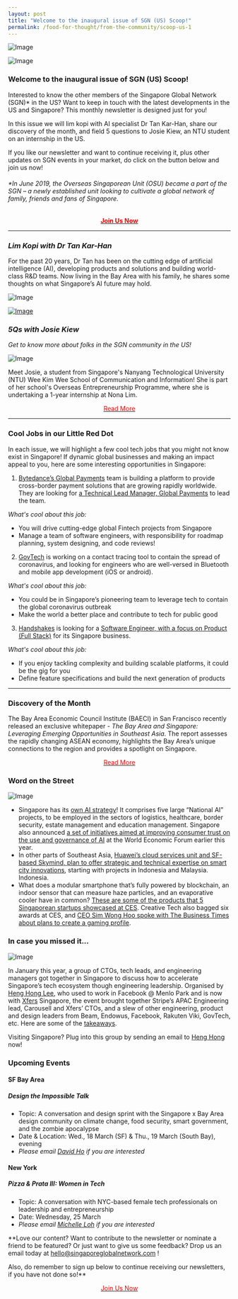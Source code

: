 ```yaml
---
layout: post
title: "Welcome to the inaugural issue of SGN (US) Scoop!"
permalink: /food-for-thought/from-the-community/scoop-us-1
---
```


![Image](/images/stories/Scoop/scoopheader.png)

![Image](/images/stories/Scoop/scoopus1.jpg)

### Welcome to the inaugural issue of SGN (US) Scoop!

Interested to know the other members of the Singapore Global Network (SGN)* in the US? Want to keep in touch with the latest developments in the US and Singapore? This monthly newsletter is designed just for you!

In this issue we will lim kopi with AI specialist Dr Tan Kar-Han, share our discovery of the month, and field 5 questions to Josie Kiew, an NTU student on an internship in the US. 

If you like our newsletter and want to continue receiving it, plus other updates on SGN events in your market, do click on the button below and join us now!

###### *In June 2019, the Overseas Singaporean Unit (OSU) became a part of the SGN – a newly established unit looking to cultivate a global network of family, friends and fans of Singapore.

<p style="text-align: center">
  <a href="http://go.gov.sg/sgnemail">
    <font color="red">
      <b>Join Us Now</b>
    </font></a></p>

<hr>

### _Lim Kopi with Dr Tan Kar-Han_

For the past 20 years, Dr Tan has been on the cutting edge of artificial intelligence (AI), developing products and solutions and building world-class R&D teams. Now living in the Bay Area with his family, he shares some thoughts on what Singapore’s AI future may hold.

![Image](/images/stories/Scoop/scoop-us-drtanedit.png)

[![Image](/images/stories/Scoop/readmore-button.png)](https://www.singaporeglobalnetwork.com/food-for-thought/tech-me-to-sg/changing-the-world-with-ai)


### _5Qs with Josie Kiew_

_Get to know more about folks in the SGN community in the US!_

![Image](/images/stories/2020/Mar/josiekiew1.png)

Meet Josie, a student from Singapore's Nanyang Technological University (NTU) Wee Kim Wee School of Communication and Information! She is part of her school's Overseas Entrepreneurship Programme, where she is undertaking a 1-year internship at Nona Lim.

<p style="text-align: center"><a href="https://www.singaporeglobalnetwork.com/food-for-thought/from-the-community/5qs-josie-kiew"><font color="red">Read More</font></a></p>

<hr>

### Cool Jobs in our Little Red Dot

In each issue, we will highlight a few cool tech jobs that you might not know exist in Singapore! If dynamic global businesses and making an impact appeal to you, here are some interesting opportunities in Singapore:

1. [Bytedance’s Global Payments](https://www.linkedin.com/company/bytedance/) team is building a platform to provide cross-border payment solutions that are growing rapidly worldwide. They are looking for [a Technical Lead Manager, Global Payments](https://job.bytedance.com/en/position/detail/6781706317003229453) to lead the team. 

_What's cool about this job:_
- You will drive cutting-edge global Fintech projects from Singapore
- Manage a team of software engineers, with responsibility for roadmap planning, system designing, and code reviews!

2. [GovTech](Lim_xuan_hong@tech.gov.sg) is working on a contact tracing tool to contain the spread of coronavirus, and looking for engineers who are well-versed in Bluetooth and mobile app development (iOS or android). 

_What's cool about this job:_
- You could be in Singapore’s pioneering team to leverage tech to contain the global coronavirus outbreak
- Make the world a better place and contribute to tech for public good

3. [Handshakes](https://www.handshakes.com.sg/) is looking for a [Software Engineer, with a focus on Product (Full Stack)](https://www.livehire.com/careers/techskillsaccelerator/job/3RFKJ/YIDCD9PRM6/handshake-dc-frontiers-software-engineer-product-full-stack) for its Singapore business. 

_What's cool about this job:_
- If you enjoy tackling complexity and building scalable platforms, it could be the gig for you
- Define feature specifications and build the next generation of products

<hr>

### Discovery of the Month

The Bay Area Economic Council Institute (BAECI) in San Francisco recently released an exclusive whitepaper - _The Bay Area and Singapore: Leveraging Emerging Opportunities in Southeast Asia_. The report assesses the rapidly changing ASEAN economy, highlights the Bay Area’s unique connections to the region and provides a spotlight on Singapore. 

<p style="text-align: center"><a href="https://www.edb.gov.sg/content/dam/edbsite/news-and-resources/resources/Singapore%20And%20The%20Bay%20Area.pdf"><font color="red">Read More</font></a></p>

### Word on the Street

![Image](/images/stories/Scoop/scoop-us-word.png)

- Singapore has its [own AI strategy](http://www.smartnation.sg/why-Smart-Nation/NationalAIStrategy)! It comprises five large “National AI” projects, to be employed in the sectors of logistics, healthcare, border security, estate management and education management. Singapore also announced [a set of initiatives aimed at improving consumer trust on the use and governance of AI](https://www.channelnewsasia.com/news/singapore/singapore-unveils-new-initiatives-to-build-consumer-trust-in-12297508) at the World Economic Forum earlier this year.
- In other parts of Southeast Asia, [Huawei’s cloud services unit and SF-based Skymind, plan to offer strategic and technical expertise on smart city innovations](https://www.businesstimes.com.sg/asean-business/two-tech-firms-ink-deal-to-build-up-ai-in-asean), starting with projects in Indonesia and Malaysia. Indonesia.
- What does a modular smartphone that’s fully powered by blockchain, an indoor sensor that can measure haze particles, and an evaporative cooler have in common? [These are some of the products that 5 Singaporean startups showcased at CES](https://www.asiaone.com/digital/check-out-these-5-singapore-startups-were-ces-2020). Creative Tech also bagged six awards at CES, and [CEO Sim Wong Hoo spoke with The Business Times about plans to create a gaming profile](https://www.businesstimes.com.sg/technology/creative-tech-returns-from-ces-with-6-awards-in-the-bag).

### In case you missed it...

![Image](/images/stories/Scoop/scoop-us-icymi.png)

In January this year, a group of CTOs, tech leads, and engineering managers got together in Singapore to discuss how to accelerate Singapore’s tech ecosystem though engineering leadership. Organised by [Heng Hong Lee](https://www.linkedin.com/in/heng-hong-lee-8938373b/), who used to work in Facebook @ Menlo Park and is now with [Xfers](https://www.linkedin.com/company/xfers/) Singapore, the event brought together Stripe’s APAC Engineering lead, Carousell and Xfers’ CTOs, and a slew of other engineering, product and design leaders from Beam, Endowus, Facebook, Rakuten Viki, GovTech, etc. Here are some of the [takeaways](https://www.linkedin.com/posts/karenzytay_southeastasia-activity-6621347698597564417-BCGN/).  

Visiting Singapore? Plug into this group by sending an email to [Heng Hong](mailto:henghong.lee@gmail.com) now!

### Upcoming Events

#### SF Bay Area

##### Design the Impossible Talk

- Topic: A conversation and design sprint with the Singapore x Bay Area design community on climate change, food security, smart government, and the zombie apocalypse
- Date & Location: Wed., 18 March (SF) & Thu., 19 March (South Bay), evening
- _Please email [David Ho](mailto:David_HO@edb.gov.sg) if you are interested_

#### New York

##### Pizza & Prata III: Women in Tech

- Topic: A conversation with NYC-based female tech professionals on leadership and entrepreneurship
- Date: Wednesday, 25 March
- _Please email [Michelle Loh](mailto:Michelle_LOH@edb.gov.sg) if you are interested_

**Love our content? Want to contribute to the newsletter or nominate a friend to be featured? Or just want to give us some feedback? Drop us an email today at [hello@singaporeglobalnetwork.com](mailto:hello@singaporeglobalnetwork.com) !

Also, do remember to sign up below to continue receiving our newsletters, if you have not done so!**

<p style="text-align: center"><a href="http://go.gov.sg/sgnemail"><font color="red">Join Us Now</font></a></p>
